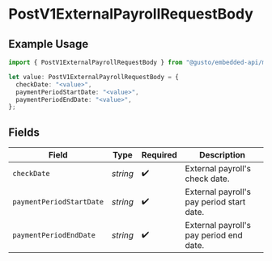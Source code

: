 # PostV1ExternalPayrollRequestBody

## Example Usage

```typescript
import { PostV1ExternalPayrollRequestBody } from "@gusto/embedded-api/models/operations";

let value: PostV1ExternalPayrollRequestBody = {
  checkDate: "<value>",
  paymentPeriodStartDate: "<value>",
  paymentPeriodEndDate: "<value>",
};
```

## Fields

| Field                                     | Type                                      | Required                                  | Description                               |
| ----------------------------------------- | ----------------------------------------- | ----------------------------------------- | ----------------------------------------- |
| `checkDate`                               | *string*                                  | :heavy_check_mark:                        | External payroll's check date.            |
| `paymentPeriodStartDate`                  | *string*                                  | :heavy_check_mark:                        | External payroll's pay period start date. |
| `paymentPeriodEndDate`                    | *string*                                  | :heavy_check_mark:                        | External payroll's pay period end date.   |